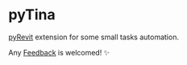 # pyTina
[pyRevit](https://github.com/eirannejad/pyRevit) extension for some small tasks automation.

Any [Feedback](https://github.com/agusaboy/pyTina/issues) is welcomed! ✨
